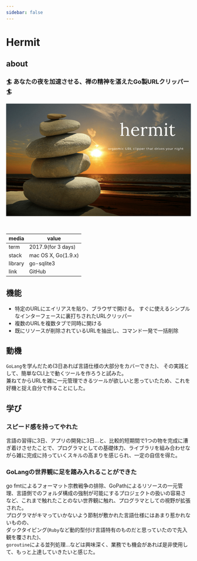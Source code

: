 ```yaml
---
sidebar: false
---
```


# Hermit

## about

### 🏄 あなたの夜を加速させる、禅の精神を湛えたGo製URLクリッパー 🏄 ###

<img src="../img/hermit.png"></img>

<br>

|media| value|
|---|---|
|term|2017.9(for 3 days)|
|stack|mac OS X, Go(1.9.x)|
|library|go-sqlite3|
|link|GitHub|

## 機能

- 特定のURLにエイリアスを貼り、ブラウザで開ける。 すぐに使えるシンプルなインターフェースに裏打ちされたURLクリッパー
- 複数のURLを複数タブで同時に開ける
- 既にリソースが削除されているURLを抽出し、コマンド一発で一括削除

## 動機

`GoLang`を学んだため(3日あれば言語仕様の大部分をカバーできた)、 その実践として、簡単なCLI上で動くツールを作ろうと試みた。  
兼ねてからURLを雑に一元管理できるツールが欲しいと思っていたため、これを好機と捉え自分で作ることにした。

## 学び

### スピード感を持ってやれた

言語の習得に3日、アプリの開発に3日...と、比較的短期間で1つの物を完成に漕ぎ着けさせたことで、プログラマとしての基礎体力、ライブラリを組み合わせながら雑に完成に持っていくスキルの高まりを感じられ、一定の自信を得た。

### GoLangの世界観に足を踏み入れることができた

go fmtによるフォーマット宗教戦争の排除、GoPathによるリソースの一元管理、言語側でのフォルダ構成の強制が可能にするプロジェクトの扱いの容易さなど、これまで触れたことのない世界観に触れ、プログラマとしての視野が拡張された。  
プログラマがキマっていかないよう節制が敷かれた言語仕様にはあまり惹かれないものの、  
ダックタイピング(`Ruby`など動的型付け言語特有のものだと思っていたので先入観を覆された)、  
`goroutine`による並列処理...などは興味深く、業務でも機会があれば是非使用して、もっと上達していきたいと感じた。
